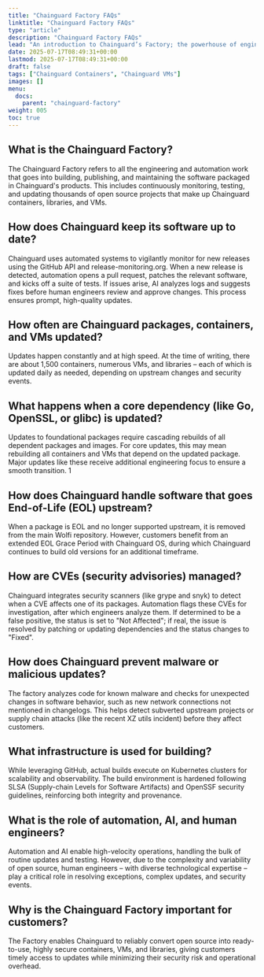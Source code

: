 ```yaml
---
title: "Chainguard Factory FAQs"
linktitle: "Chainguard Factory FAQs"
type: "article"
description: "Chainguard Factory FAQs"
lead: "An introduction to Chainguard’s Factory; the powerhouse of engineering and automation that continuously transforms the chaos of open source into secure, up-to-date containers, libraries, and VMs at massive scale."
date: 2025-07-17T08:49:31+00:00
lastmod: 2025-07-17T08:49:31+00:00
draft: false
tags: ["Chainguard Containers", "Chainguard VMs"]
images: []
menu:
  docs:
    parent: "chainguard-factory"
weight: 005
toc: true
---
```


## What is the Chainguard Factory?

The Chainguard Factory refers to all the engineering and automation work that goes into building, publishing, and maintaining the software packaged in Chainguard's products. This includes continuously monitoring, testing, and updating thousands of open source projects that make up Chainguard containers, libraries, and VMs.

## How does Chainguard keep its software up to date?

Chainguard uses automated systems to vigilantly monitor for new releases using the GitHub API and release-monitoring.org. When a new release is detected, automation opens a pull request, patches the relevant software, and kicks off a suite of tests. If issues arise, AI analyzes logs and suggests fixes before human engineers review and approve changes. This process ensures prompt, high-quality updates.

## How often are Chainguard packages, containers, and VMs updated?

Updates happen constantly and at high speed. At the time of writing, there are about 1,500 containers, numerous VMs, and libraries – each of which is updated daily as needed, depending on upstream changes and security events.

## What happens when a core dependency (like Go, OpenSSL, or glibc) is updated?

Updates to foundational packages require cascading rebuilds of all dependent packages and images. For core updates, this may mean rebuilding all containers and VMs that depend on the updated package. Major updates like these receive additional engineering focus to ensure a smooth transition. 1

## How does Chainguard handle software that goes End-of-Life (EOL) upstream?

When a package is EOL and no longer supported upstream, it is removed from the main Wolfi repository. However, customers benefit from an extended EOL Grace Period with Chainguard OS, during which Chainguard continues to build old versions for an additional timeframe.

## How are CVEs (security advisories) managed?

Chainguard integrates security scanners (like grype and snyk) to detect when a CVE affects one of its packages. Automation flags these CVEs for investigation, after which engineers analyze them. If determined to be a false positive, the status is set to "Not Affected"; if real, the issue is resolved by patching or updating dependencies and the status changes to "Fixed".

## How does Chainguard prevent malware or malicious updates?

The factory analyzes code for known malware and checks for unexpected changes in software behavior, such as new network connections not mentioned in changelogs. This helps detect subverted upstream projects or supply chain attacks (like the recent XZ utils incident) before they affect customers.

## What infrastructure is used for building?

While leveraging GitHub, actual builds execute on Kubernetes clusters for scalability and observability. The build environment is hardened following SLSA (Supply-chain Levels for Software Artifacts) and OpenSSF security guidelines, reinforcing both integrity and provenance.

## What is the role of automation, AI, and human engineers?

Automation and AI enable high-velocity operations, handling the bulk of routine updates and testing. However, due to the complexity and variability of open source, human engineers – with diverse technological expertise – play a critical role in resolving exceptions, complex updates, and security events.

## Why is the Chainguard Factory important for customers?

The Factory enables Chainguard to reliably convert open source into ready-to-use, highly secure containers, VMs, and libraries, giving customers timely access to updates while minimizing their security risk and operational overhead.
